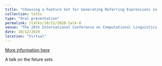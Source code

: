 ```yaml
---
title: "Choosing a Feature Set for Generating Referring Expressions in Context"
collection: talks
type: "Oral presentation"
permalink: /talks/10/12/2020-talk-0
venue: "The 28th International Conference on Computational Linguistics (COLING2020) "
date: 10/12/2020
location: "Virtual"
---
```


[More information here](https://slideslive.com/38939700/choice-of-referring-expressions-in-discourse-computational-interpretations-of-recency)

A talk on the feture sets
